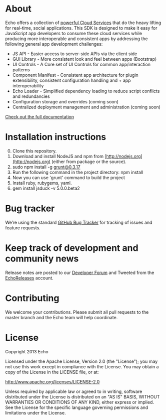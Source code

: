 # About

Echo offers a collection of [powerful Cloud Services](http://aboutecho.com/WhatWeOffer/EchoPlatform) that do the heavy lifting for real-time, social applications. This SDK is designed to make it easy for JavaScript app developers to consume these cloud services while producing more interoperable and consistent apps by addressing the following general app development challenges:

+ JS API - Easier access to server-side APIs via the client side
+ GUI Library - More consistent look and feel between apps (Bootstrap)
+ UI Controls - A Core set of UI Controls for common app/interaction patterns
+ Component Manifest - Consistent app architecture for plugin extensibility, consistent configuration handling and + app interoperability
+ Echo Loader - Simplified dependency loading to reduce script conflicts and redundancies
+ Configuration storage and overrides (coming soon)
+ Centralized deployment management and administration (coming soon)

[Check out the full documentation](http://echoappsteam.github.com/js-sdk/docs/#)

# Installation instructions

0. Clone this repository.
1. Download and install NodeJS and npm from [http://nodejs.org](http://nodejs.org) (either from package or the source).
2. sudo npm install -g grunt@0.3.17
3. Run the following command in the project directory: npm install
4. Now you can use 'grunt' command to build the project
5. Install ruby, rubygems, yaml.
6. gem install jsduck -v 5.0.0.beta2

# Bug tracker
We’re using the standard [GitHub Bug Tracker](https://github.com/EchoAppsTeam/js-sdk/issues) for tracking of issues and feature requests.

# Keep track of development and community news

Release notes are posted to our [Developer Forum](https://groups.google.com/forum/#!forum/echoworks) and Tweeted from the [EchoReleases](https://twitter.com/echoreleases) account.

# Contributing

We welcome your contributions. Please submit all pull requests to the master branch and the Echo team will help coordinate.

# License
Copyright 2013 Echo

Licensed under the Apache License, Version 2.0 (the "License"); you may not use this work except in compliance with the License. You may obtain a copy of the License in the LICENSE file, or at:

http://www.apache.org/licenses/LICENSE-2.0

Unless required by applicable law or agreed to in writing, software distributed under the License is distributed on an "AS IS" BASIS, WITHOUT WARRANTIES OR CONDITIONS OF ANY KIND, either express or implied. See the License for the specific language governing permissions and limitations under the License.

